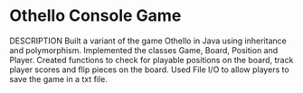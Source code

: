 # Othello Console Game
DESCRIPTION
Built a variant of the game Othello in Java using inheritance and polymorphism.
Implemented the classes Game, Board, Position and Player.
Created functions to check for playable positions on the board, track player scores and flip pieces on the board.
Used File I/O to allow players to save the game in a txt file.


